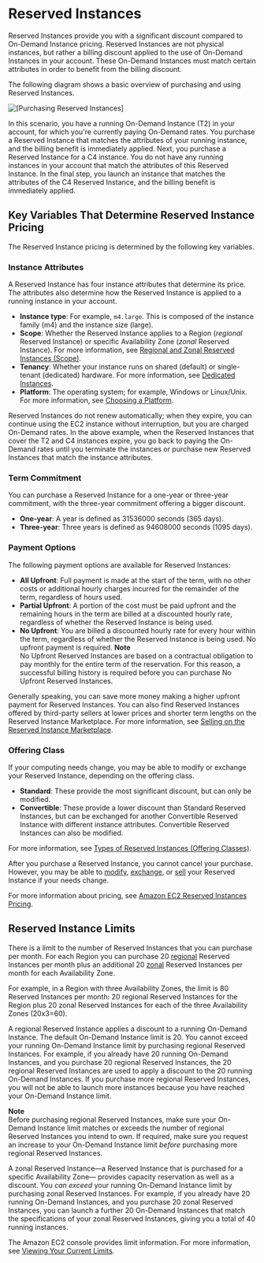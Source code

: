 # Reserved Instances<a name="ec2-reserved-instances"></a>

Reserved Instances provide you with a significant discount compared to On\-Demand Instance pricing\. Reserved Instances are not physical instances, but rather a billing discount applied to the use of On\-Demand Instances in your account\. These On\-Demand Instances must match certain attributes in order to benefit from the billing discount\.

The following diagram shows a basic overview of purchasing and using Reserved Instances\.

![\[Purchasing Reserved Instances\]](http://docs.aws.amazon.com/AWSEC2/latest/UserGuide/images/ri-basics.png)

In this scenario, you have a running On\-Demand Instance \(T2\) in your account, for which you're currently paying On\-Demand rates\. You purchase a Reserved Instance that matches the attributes of your running instance, and the billing benefit is immediately applied\. Next, you purchase a Reserved Instance for a C4 instance\. You do not have any running instances in your account that match the attributes of this Reserved Instance\. In the final step, you launch an instance that matches the attributes of the C4 Reserved Instance, and the billing benefit is immediately applied\.

## Key Variables That Determine Reserved Instance Pricing<a name="ri-key-pricing-variables"></a>

The Reserved Instance pricing is determined by the following key variables\.

### Instance Attributes<a name="ri-pricing-variable-instance-attributes"></a>

A Reserved Instance has four instance attributes that determine its price\. The attributes also determine how the Reserved Instance is applied to a running instance in your account\.
+ **Instance type**: For example, `m4.large`\. This is composed of the instance family \(m4\) and the instance size \(large\)\.
+ **Scope**: Whether the Reserved Instance applies to a Region \(*regional* Reserved Instance\) or specific Availability Zone \(*zonal* Reserved Instance\)\. For more information, see [Regional and Zonal Reserved Instances \(Scope\)](reserved-instances-scope.md)\.
+ **Tenancy**: Whether your instance runs on shared \(default\) or single\-tenant \(dedicated\) hardware\. For more information, see [Dedicated Instances](dedicated-instance.md)\. 
+ **Platform**: The operating system; for example, Windows or Linux/Unix\. For more information, see [Choosing a Platform](ri-market-concepts-buying.md#ri-choosing-platform)\.

Reserved Instances do not renew automatically; when they expire, you can continue using the EC2 instance without interruption, but you are charged On\-Demand rates\. In the above example, when the Reserved Instances that cover the T2 and C4 instances expire, you go back to paying the On\-Demand rates until you terminate the instances or purchase new Reserved Instances that match the instance attributes\.

### Term Commitment<a name="ri-pricing-variable-term-commitment"></a>

You can purchase a Reserved Instance for a one\-year or three\-year commitment, with the three\-year commitment offering a bigger discount\.
+ **One\-year**: A year is defined as 31536000 seconds \(365 days\)\. 
+ **Three\-year**: Three years is defined as 94608000 seconds \(1095 days\)\.

### Payment Options<a name="ri-payment-options"></a>

The following payment options are available for Reserved Instances:
+ **All Upfront**: Full payment is made at the start of the term, with no other costs or additional hourly charges incurred for the remainder of the term, regardless of hours used\.
+ **Partial Upfront**: A portion of the cost must be paid upfront and the remaining hours in the term are billed at a discounted hourly rate, regardless of whether the Reserved Instance is being used\.
+ **No Upfront**: You are billed a discounted hourly rate for every hour within the term, regardless of whether the Reserved Instance is being used\. No upfront payment is required\.
**Note**  
No Upfront Reserved Instances are based on a contractual obligation to pay monthly for the entire term of the reservation\. For this reason, a successful billing history is required before you can purchase No Upfront Reserved Instances\.

Generally speaking, you can save more money making a higher upfront payment for Reserved Instances\. You can also find Reserved Instances offered by third\-party sellers at lower prices and shorter term lengths on the Reserved Instance Marketplace\. For more information, see [Selling on the Reserved Instance Marketplace](ri-market-general.md)\. 

### Offering Class<a name="ri-pricing-variable-offering-class"></a>

If your computing needs change, you may be able to modify or exchange your Reserved Instance, depending on the offering class\.
+ **Standard**: These provide the most significant discount, but can only be modified\.
+ **Convertible**: These provide a lower discount than Standard Reserved Instances, but can be exchanged for another Convertible Reserved Instance with different instance attributes\. Convertible Reserved Instances can also be modified\.

For more information, see [Types of Reserved Instances \(Offering Classes\)](reserved-instances-types.md)\.

After you purchase a Reserved Instance, you cannot cancel your purchase\. However, you may be able to [modify](ri-modifying.md), [exchange](ri-convertible-exchange.md), or [sell](ri-market-general.md) your Reserved Instance if your needs change\.

For more information about pricing, see [Amazon EC2 Reserved Instances Pricing](https://aws.amazon.com/ec2/pricing/reserved-instances/pricing/)\.

## Reserved Instance Limits<a name="ri-limits"></a>

There is a limit to the number of Reserved Instances that you can purchase per month\. For each Region you can purchase 20 [regional](apply_ri.md#apply-regional-ri) Reserved Instances per month plus an additional 20 [zonal](apply_ri.md#apply-zonal-ri) Reserved Instances per month for each Availability Zone\.

For example, in a Region with three Availability Zones, the limit is 80 Reserved Instances per month: 20 regional Reserved Instances for the Region plus 20 zonal Reserved Instances for each of the three Availability Zones \(20x3=60\)\.

A regional Reserved Instance applies a discount to a running On\-Demand Instance\. The default On\-Demand Instance limit is 20\. You cannot exceed your running On\-Demand Instance limit by purchasing regional Reserved Instances\. For example, if you already have 20 running On\-Demand Instances, and you purchase 20 regional Reserved Instances, the 20 regional Reserved Instances are used to apply a discount to the 20 running On\-Demand Instances\. If you purchase more regional Reserved Instances, you will not be able to launch more instances because you have reached your On\-Demand Instance limit\.

**Note**  
Before purchasing regional Reserved Instances, make sure your On\-Demand Instance limit matches or exceeds the number of regional Reserved Instances you intend to own\. If required, make sure you request an increase to your On\-Demand Instance limit *before* purchasing more regional Reserved Instances\.

A zonal Reserved Instance—a Reserved Instance that is purchased for a specific Availability Zone— provides capacity reservation as well as a discount\. You *can exceed* your running On\-Demand Instance limit by purchasing zonal Reserved Instances\. For example, if you already have 20 running On\-Demand Instances, and you purchase 20 zonal Reserved Instances, you can launch a further 20 On\-Demand Instances that match the specifications of your zonal Reserved Instances, giving you a total of 40 running instances\.

The Amazon EC2 console provides limit information\. For more information, see [Viewing Your Current Limits](ec2-resource-limits.md#view-limits)\.